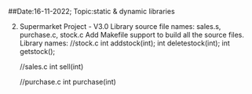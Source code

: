 ##Date:16-11-2022; Topic:static & dynamic libraries

2. Supermarket Project - V3.0 
	Library source file names: sales.s, purchase.c, stock.c
	Add Makefile support to build all the source files. 
	Library names:
	//stock.c 
	int addstock(int);
	int deletestock(int);
	int getstock();

	//sales.c
	int  sell(int)

	//purchase.c
	int purchase(int)
